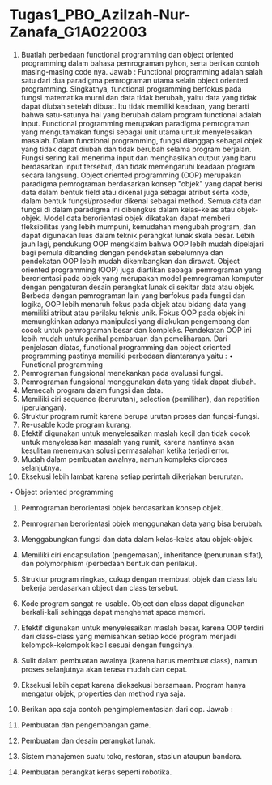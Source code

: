 # Tugas1_PBO_Azilzah-Nur-Zanafa_G1A022003

1. Buatlah perbedaan functional programming dan object oriented programming dalam bahasa pemrograman pyhon, serta berikan contoh masing-masing code nya.
Jawab :
    Functional programming adalah salah satu dari dua paradigma pemrograman utama selain object oriented programming. Singkatnya, functional programming berfokus pada fungsi matematika murni dan data tidak berubah, yaitu data yang tidak dapat diubah setelah dibuat. Itu tidak memiliki keadaan, yang berarti bahwa satu-satunya hal yang berubah dalam program functional adalah input. Functional programming merupakan paradigma pemrograman yang mengutamakan fungsi sebagai unit utama untuk menyelesaikan masalah. Dalam functional programming, fungsi dianggap sebagai objek yang tidak dapat diubah dan tidak berubah selama program berjalan. Fungsi sering kali menerima input dan menghasilkan output yang baru berdasarkan input tersebut, dan tidak memengaruhi keadaan program secara langsung.
    Object oriented programming (OOP) merupakan paradigma pemrograman berdasarkan konsep "objek" yang dapat berisi data dalam bentuk field atau dikenal juga sebagai atribut serta kode, dalam bentuk fungsi/prosedur dikenal sebagai method. Semua data dan fungsi di dalam paradigma ini dibungkus dalam kelas-kelas atau objek-objek. Model data berorientasi objek dikatakan dapat memberi fleksibilitas yang lebih mumpuni, kemudahan mengubah program, dan dapat digunakan luas dalam teknik perangkat lunak skala besar. Lebih jauh lagi, pendukung OOP mengklaim bahwa OOP lebih mudah dipelajari bagi pemula dibanding dengan pendekatan sebelumnya dan pendekatan OOP lebih mudah dikembangkan dan dirawat. Object oriented programming (OOP) juga diartikan sebagai pemrograman yang berorientasi pada objek yang merupakan model pemrograman komputer dengan pengaturan desain perangkat lunak di sekitar data atau objek. Berbeda dengan pemrograman lain yang berfokus pada fungsi dan logika, OOP lebih menaruh fokus pada objek atau bidang data yang memiliki atribut atau perilaku teknis unik. Fokus OOP pada objek ini memungkinkan adanya manipulasi yang dilakukan pengembang dan cocok untuk pemrograman besar dan kompleks. Pendekatan OOP ini lebih mudah untuk perihal pembaruan dan pemeliharaan. 
    Dari penjelasan diatas, functional programming dan object oriented programming pastinya memiliki perbedaan diantaranya yaitu :
•	Functional programming
1.	Pemrograman fungsional menekankan pada evaluasi fungsi.
2.	Pemrograman fungsional menggunakan data yang tidak dapat diubah.
3.	Memecah program dalam fungsi dan data.
4.	Memiliki ciri sequence (berurutan), selection (pemilihan), dan repetition (perulangan).
5.	Struktur program rumit karena berupa urutan proses dan fungsi-fungsi.
6.	Re-usable kode program kurang.
7.	Efektif digunakan untuk menyelesaikan maslah kecil dan tidak cocok untuk menyelesaikan masalah yang rumit, karena nantinya akan kesulitan menemukan solusi permasalahan ketika terjadi error.
8.	Mudah dalam pembuatan awalnya, namun kompleks diproses selanjutnya.
9.	Eksekusi lebih lambat karena setiap perintah dikerjakan berurutan.

•	Object oriented programming
1.	Pemrograman berorientasi objek berdasarkan konsep objek.
2.	Pemrograman berorientasi objek menggunakan data yang bisa berubah.
3.	Menggabungkan fungsi dan data dalam kelas-kelas atau objek-objek.
4.	Memiliki ciri encapsulation (pengemasan), inheritance (penurunan sifat), dan polymorphism (perbedaan bentuk dan perilaku).
5.	Struktur program ringkas, cukup dengan membuat objek dan class lalu bekerja berdasarkan object dan class tersebut.
6.	Kode program sangat re-usable. Object dan class dapat digunakan berkali-kali sehingga dapat menghemat space memori.
7.	Efektif digunakan untuk menyelesaikan maslah besar, karena OOP terdiri dari class-class yang memisahkan setiap kode program menjadi kelompok-kelompok kecil sesuai dengan fungsinya.
8.	Sulit dalam pembuatan awalnya (karena harus membuat class), namun proses selanjutnya akan terasa mudah dan cepat.
9.	Eksekusi lebih cepat karena dieksekusi bersamaan. Program hanya mengatur objek, properties dan method nya saja.



2. Berikan apa saja contoh pengimplementasian dari oop.
Jawab :
1. Pembuatan dan pengembangan game.
2. Pembuatan dan desain perangkat lunak.
3. Sistem manajemen suatu toko, restoran, stasiun ataupun bandara.
4. Pembuatan perangkat keras seperti robotika.
